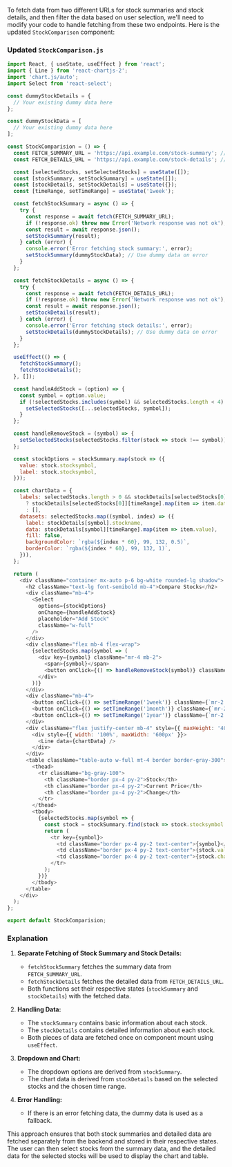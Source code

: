 To fetch data from two different URLs for stock summaries and stock details, and then filter the data based on user selection, we'll need to modify your code to handle fetching from these two endpoints. Here is the updated `StockComparison` component:

### Updated `StockComparison.js`

```javascript
import React, { useState, useEffect } from 'react';
import { Line } from 'react-chartjs-2';
import 'chart.js/auto';
import Select from 'react-select';

const dummyStockDetails = {
  // Your existing dummy data here
};

const dummyStockData = [
  // Your existing dummy data here
];

const StockComparision = () => {
  const FETCH_SUMMARY_URL = 'https://api.example.com/stock-summary'; // Replace with your API URL
  const FETCH_DETAILS_URL = 'https://api.example.com/stock-details'; // Replace with your API URL

  const [selectedStocks, setSelectedStocks] = useState([]);
  const [stockSummary, setStockSummary] = useState([]);
  const [stockDetails, setStockDetails] = useState({});
  const [timeRange, setTimeRange] = useState('1week');

  const fetchStockSummary = async () => {
    try {
      const response = await fetch(FETCH_SUMMARY_URL);
      if (!response.ok) throw new Error('Network response was not ok');
      const result = await response.json();
      setStockSummary(result);
    } catch (error) {
      console.error('Error fetching stock summary:', error);
      setStockSummary(dummyStockData); // Use dummy data on error
    }
  };

  const fetchStockDetails = async () => {
    try {
      const response = await fetch(FETCH_DETAILS_URL);
      if (!response.ok) throw new Error('Network response was not ok');
      const result = await response.json();
      setStockDetails(result);
    } catch (error) {
      console.error('Error fetching stock details:', error);
      setStockDetails(dummyStockDetails); // Use dummy data on error
    }
  };

  useEffect(() => {
    fetchStockSummary();
    fetchStockDetails();
  }, []);

  const handleAddStock = (option) => {
    const symbol = option.value;
    if (!selectedStocks.includes(symbol) && selectedStocks.length < 4) {
      setSelectedStocks([...selectedStocks, symbol]);
    }
  };

  const handleRemoveStock = (symbol) => {
    setSelectedStocks(selectedStocks.filter(stock => stock !== symbol));
  };

  const stockOptions = stockSummary.map(stock => ({
    value: stock.stocksymbol,
    label: stock.stocksymbol,
  }));

  const chartData = {
    labels: selectedStocks.length > 0 && stockDetails[selectedStocks[0]]
      ? stockDetails[selectedStocks[0]][timeRange].map(item => item.date)
      : [],
    datasets: selectedStocks.map((symbol, index) => ({
      label: stockDetails[symbol].stockname,
      data: stockDetails[symbol][timeRange].map(item => item.value),
      fill: false,
      backgroundColor: `rgba(${index * 60}, 99, 132, 0.5)`,
      borderColor: `rgba(${index * 60}, 99, 132, 1)`,
    })),
  };

  return (
    <div className="container mx-auto p-6 bg-white rounded-lg shadow">
      <h2 className="text-lg font-semibold mb-4">Compare Stocks</h2>
      <div className="mb-4">
        <Select
          options={stockOptions}
          onChange={handleAddStock}
          placeholder="Add Stock"
          className="w-full"
        />
      </div>
      <div className="flex mb-4 flex-wrap">
        {selectedStocks.map(symbol => (
          <div key={symbol} className="mr-4 mb-2">
            <span>{symbol}</span>
            <button onClick={() => handleRemoveStock(symbol)} className="ml-2 text-red-500">Remove</button>
          </div>
        ))}
      </div>
      <div className="mb-4">
        <button onClick={() => setTimeRange('1week')} className={`mr-2 ${timeRange === '1week' ? 'bg-blue-500 text-white' : 'bg-gray-300 text-gray-800'} px-3 py-1 rounded-lg`}>1 Week</button>
        <button onClick={() => setTimeRange('1month')} className={`mr-2 ${timeRange === '1month' ? 'bg-blue-500 text-white' : 'bg-gray-300 text-gray-800'} px-3 py-1 rounded-lg`}>1 Month</button>
        <button onClick={() => setTimeRange('1year')} className={`mr-2 ${timeRange === '1year' ? 'bg-blue-500 text-white' : 'bg-gray-300 text-gray-800'} px-3 py-1 rounded-lg`}>1 Year</button>
      </div>
      <div className="flex justify-center mb-4" style={{ maxHeight: '400px' }}>
        <div style={{ width: '100%', maxWidth: '600px' }}>
          <Line data={chartData} />
        </div>
      </div>
      <table className="table-auto w-full mt-4 border border-gray-300">
        <thead>
          <tr className="bg-gray-100">
            <th className="border px-4 py-2">Stock</th>
            <th className="border px-4 py-2">Current Price</th>
            <th className="border px-4 py-2">Change</th>
          </tr>
        </thead>
        <tbody>
          {selectedStocks.map(symbol => {
            const stock = stockSummary.find(stock => stock.stocksymbol === symbol);
            return (
              <tr key={symbol}>
                <td className="border px-4 py-2 text-center">{symbol}</td>
                <td className="border px-4 py-2 text-center">{stock.value}</td>
                <td className="border px-4 py-2 text-center">{stock.change}</td>
              </tr>
            );
          })}
        </tbody>
      </table>
    </div>
  );
};

export default StockComparision;
```

### Explanation

1. **Separate Fetching of Stock Summary and Stock Details:**
   - `fetchStockSummary` fetches the summary data from `FETCH_SUMMARY_URL`.
   - `fetchStockDetails` fetches the detailed data from `FETCH_DETAILS_URL`.
   - Both functions set their respective states (`stockSummary` and `stockDetails`) with the fetched data.

2. **Handling Data:**
   - The `stockSummary` contains basic information about each stock.
   - The `stockDetails` contains detailed information about each stock.
   - Both pieces of data are fetched once on component mount using `useEffect`.

3. **Dropdown and Chart:**
   - The dropdown options are derived from `stockSummary`.
   - The chart data is derived from `stockDetails` based on the selected stocks and the chosen time range.

4. **Error Handling:**
   - If there is an error fetching data, the dummy data is used as a fallback.

This approach ensures that both stock summaries and detailed data are fetched separately from the backend and stored in their respective states. The user can then select stocks from the summary data, and the detailed data for the selected stocks will be used to display the chart and table.